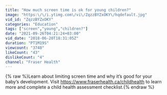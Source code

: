 ```yaml
---
title: "How much screen time is ok for young children?"
image: "https:\/\/i.ytimg.com\/vi\/ZqzzBYZxOKY\/hqdefault.jpg"
vid_id: "ZqzzBYZxOKY"
categories: "Education"
tags: ["screen","young","children?"]
date: "2021-09-26T04:21:24+03:00"
vid_date: "2018-06-20T18:31:05Z"
duration: "PT1M19S"
viewcount: "3748"
likeCount: "43"
dislikeCount: "4"
channel: "Fraser Health"
---
```

{% raw %}Learn about limiting screen time and why it’s good for your baby’s development. Visit <a rel="nofollow" target="blank" href="https://www.fraserhealth.ca/childhealth">https://www.fraserhealth.ca/childhealth</a> to learn more and complete a child health assessment checklist.{% endraw %}
